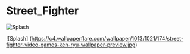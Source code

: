 # Street_Fighter

![Splash](https://user-images.githubusercontent.com/117922914/234644320-8df19f23-3a99-442a-a5d2-67a1e98589fa.png)


![Splash] (https://c4.wallpaperflare.com/wallpaper/1013/1021/174/street-fighter-video-games-ken-ryu-wallpaper-preview.jpg)
